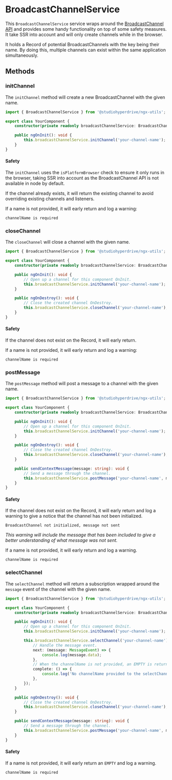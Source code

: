 # BroadcastChannelService

This `BroadcastChannelService` service wraps around the [BroadcastChannel API](https://developer.mozilla.org/en-US/docs/Web/API/Broadcast_Channel_API) and provides some handy functionality on top of some safety measures. It take SSR into account and will only create channels while in the browser.

It holds a Record of potential BroadcastChannels with the key being their name. By doing this, multiple channels can exist within the same application simultaneously.

## Methods

### initChannel

The `initChannel` method will create a new BroadcastChannel with the given name.

```typescript
import { BroadcastChannelService } from '@studiohyperdrive/ngx-utils';

export class YourComponent {
	constructor(private readonly broadcastChannelService: BroadcastChannelService) {}

	public ngOnInit(): void {
		this.broadcastChannelService.initChannel('your-channel-name');
	}
}
```

#### Safety

The `initChannel` uses the `isPlatformBrowser` check to ensure it only runs in the browser, taking SSR into account as the BroadcastChannel API is not available in node by default.

If the channel already exists, it will return the existing channel to avoid overriding existing channels and listeners.

If a name is not provided, it will early return and log a warning:

```
channelName is required
```

### closeChannel

The `closeChannel` will close a channel with the given name.

```typescript
import { BroadcastChannelService } from '@studiohyperdrive/ngx-utils';

export class YourComponent {
	constructor(private readonly broadcastChannelService: BroadcastChannelService) {}

	public ngOnInit(): void {
		// Open up a channel for this component OnInit.
		this.broadcastChannelService.initChannel('your-channel-name');
	}

	public ngOnDestroy(): void {
		// Close the created channel OnDestroy.
		this.broadcastChannelService.closeChannel('your-channel-name');
	}
}
```

#### Safety

If the channel does not exist on the Record, it will early return.

If a name is not provided, it will early return and log a warning:

```
channelName is required
```

### postMessage

The `postMessage` method will post a message to a channel with the given name.

```typescript
import { BroadcastChannelService } from '@studiohyperdrive/ngx-utils';

export class YourComponent {
	constructor(private readonly broadcastChannelService: BroadcastChannelService) {}

	public ngOnInit(): void {
		// Open up a channel for this component OnInit.
		this.broadcastChannelService.initChannel('your-channel-name');
	}

	public ngOnDestroy(): void {
		// Close the created channel OnDestroy.
		this.broadcastChannelService.closeChannel('your-channel-name');
	}

	public sendContextMessage(message: string): void {
		// Send a message through the channel.
		this.broadcastChannelService.postMessage('your-channel-name', message);
	}
}
```

#### Safety

If the channel does not exist on the Record, it will early return and log a warning to give a notice that the channel has not been initialized.

```
BroadcastChannel not initialized, message not sent
```

_This warning will include the message that has been included to give a better understanding of what message was not sent._

If a name is not provided, it will early return and log a warning.

```angular2html
channelName is required
```

### selectChannel

The `selectChannel` method will return a subscription wrapped around the `message` event of the channel with the given name.

```typescript
import { BroadcastChannelService } from '@studiohyperdrive/ngx-utils';

export class YourComponent {
	constructor(private readonly broadcastChannelService: BroadcastChannelService) {}

	public ngOnInit(): void {
		// Open up a channel for this component OnInit.
		this.broadcastChannelService.initChannel('your-channel-name');

		this.broadcastChannelService.selectChannel('your-channel-name').subscribe({
			// Handle the message event.
			next: (message: MessageEvent) => {
				console.log(message.data);
			},
			// When the channelName is not provided, an EMPTY is returned to not break the subscription.
			complete: () => {
				console.log('No channelName provided to the selectChannel method');
			},
		});
	}

	public ngOnDestroy(): void {
		// Close the created channel OnDestroy.
		this.broadcastChannelService.closeChannel('your-channel-name');
	}

	public sendContextMessage(message: string): void {
		// Send a message through the channel.
		this.broadcastChannelService.postMessage('your-channel-name', message);
	}
}
```

#### Safety

If a name is not provided, it will early return an `EMPTY` and log a warning.

```angular2html
channelName is required
```
